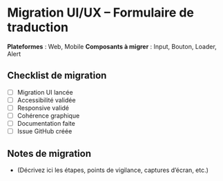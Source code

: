 # Migration UI/UX – Formulaire de traduction

**Plateformes** : Web, Mobile
**Composants à migrer** : Input, Bouton, Loader, Alert

## Checklist de migration

- [ ] Migration UI lancée
- [ ] Accessibilité validée
- [ ] Responsive validé
- [ ] Cohérence graphique
- [ ] Documentation faite
- [ ] Issue GitHub créée

## Notes de migration

- (Décrivez ici les étapes, points de vigilance, captures d’écran, etc.)
